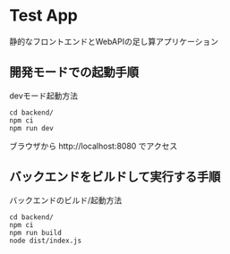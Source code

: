 # Test App

静的なフロントエンドとWebAPIの足し算アプリケーション

## 開発モードでの起動手順

devモード起動方法

```console
cd backend/
npm ci
npm run dev
```

ブラウザから http://localhost:8080 でアクセス

## バックエンドをビルドして実行する手順

バックエンドのビルド/起動方法 

```console
cd backend/
npm ci
npm run build
node dist/index.js
```
